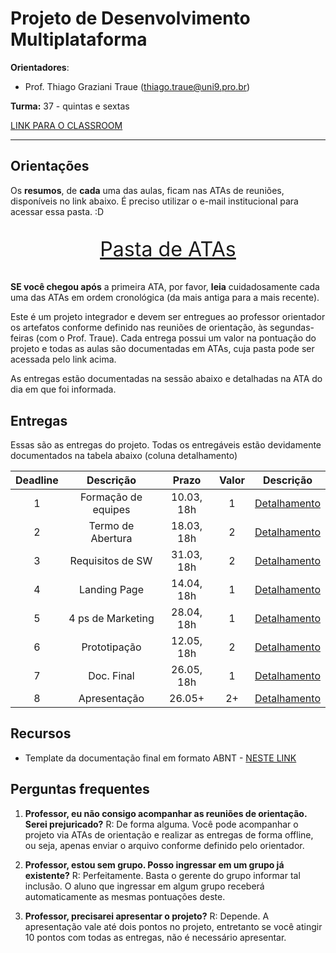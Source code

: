 # Projeto de Desenvolvimento Multiplataforma

**Orientadores**:

- Prof. Thiago Graziani Traue (thiago.traue@uni9.pro.br)

**Turma:** 37 - quintas e sextas

[LINK PARA O CLASSROOM](https://classroom.google.com/c/NDY1OTg1NjM2MzA5?cjc=d2vstlr)

***

## Orientações

Os **resumos**, de **cada** uma das aulas, ficam nas ATAs de reuniões, disponíveis no link abaixo. É preciso utilizar o e-mail institucional para acessar essa pasta. :D

<p style="font-size:2.3em;text-align:center">
    <a href="https://drive.google.com/drive/folders/1IYdzAu92b1gzsiWgCX8VLQhvTy3y9BJI?usp=sharing" target="_blank">Pasta de ATAs</a>
</p>

**SE você chegou após** a primeira ATA, por favor, **leia** cuidadosamente cada uma das ATAs em ordem cronológica (da mais antiga para a mais recente).

Este é um projeto integrador e devem ser entregues ao professor orientador os artefatos conforme definido nas reuniões de orientação, às segundas-feiras (com o Prof. Traue). Cada entrega possui um valor na pontuação do projeto e todas as aulas são documentadas em ATAs, cuja pasta pode ser acessada pelo link acima.

As entregas estão documentadas na sessão abaixo e detalhadas na ATA do dia em que foi informada.

## Entregas

Essas são as entregas do projeto. Todas os entregáveis estão devidamente documentados na tabela abaixo (coluna detalhamento)

| Deadline |      Descrição      | Prazo      | Valor | Descrição                                                                                                       |
|:--------:|:-------------------:|:----------:|:-----:|:---------------------------------------------------------------------------------------------------------------:|
|    1     | Formação de equipes | 10.03, 18h |   1   |[Detalhamento](https://docs.google.com/document/d/1dc79SsTdSJA96zLv2AGjSxKHNA1q-apIuf99VGozquQ/edit?usp=sharing) |
|    2     | Termo de Abertura   | 18.03, 18h |   2   |[Detalhamento](https://docs.google.com/document/d/1bVKxDoeMW9gzSc_HWvOoZIImoiMj1byW5lpGKymLKDw/edit?usp=sharing) |
|    3     | Requisitos de SW    | 31.03, 18h |   2   |[Detalhamento](https://docs.google.com/document/d/1_2WXuHPdK7X97nQrUh8-_Mfv-cTIEJ18cFx00K3Rars/edit?usp=sharing) |
|    4     | Landing Page        | 14.04, 18h |   1   |[Detalhamento](https://docs.google.com/document/d/1j-EbWpQThV-ONuAQ0ejLWDIB0vhk_dqHlD9RF_x16N4/edit?usp=sharing) |
|    5     | 4 ps de Marketing   | 28.04, 18h |   1   |[Detalhamento](https://docs.google.com/document/d/1_qNJNCmF-C4Pq6Vo856sDl5K-sKi-hgZEuVghb2gBxE/edit?usp=sharing) |
|    6     | Prototipação        | 12.05, 18h |   2   |[Detalhamento](https://docs.google.com/document/d/1sVsmS6T_GlccAXssel_39GZT8JUjk2NC389xvPUQbfc/edit?usp=sharing) |
|    7     | Doc. Final          | 26.05, 18h |   1   |[Detalhamento](https://docs.google.com/document/d/1WZjPs9fAdJKtCO_OQeVF5mLFjCn43CTGtsDxyag0weA/edit?usp=sharing) |
|    8     | Apresentação        | 26.05+     |   2+  |[Detalhamento](https://docs.google.com/document/d/1jRyiCMqPegEf9TnDg7eS6P7QoC_8HPYqpGw0FtGvEXo/edit?usp=sharing) |

## Recursos

- Template da documentação final em formato ABNT - [NESTE LINK](https://docs.google.com/document/d/1PMtZzuiDR0hfdj-LW_wr2cUYrbD147Wt/)

## Perguntas frequentes

1. **Professor, eu não consigo acompanhar as reuniões de orientação. Serei prejuricado?**
    R: De forma alguma. Você pode acompanhar o projeto via ATAs de orientação e realizar as entregas de forma offline, ou seja, apenas enviar o arquivo conforme definido pelo orientador.

2. **Professor, estou sem grupo. Posso ingressar em um grupo já existente?**
    R: Perfeitamente. Basta o gerente do grupo informar tal inclusão. O aluno que ingressar em algum grupo receberá automaticamente as mesmas pontuações deste.

3. **Professor, precisarei apresentar o projeto?**
    R: Depende. A apresentação vale até dois pontos no projeto, entretanto se você atingir 10 pontos com todas as entregas, não é necessário apresentar.
